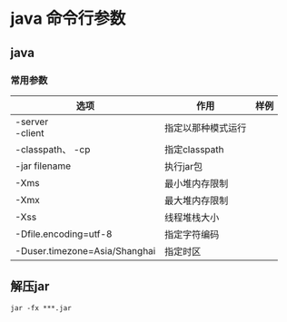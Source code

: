 # java 命令行参数

## java

### 常用参数

| 选项                            | 作用          | 样例 |
|-------------------------------|-------------|----|
| -server<br/>-client           | 指定以那种模式运行   |    |
| -classpath、 -cp               | 指定classpath |    |
| -jar filename                 | 执行jar包      |    |
| -Xms                          | 最小堆内存限制     |    |
| -Xmx                          | 最大堆内存限制     |    |
| -Xss                          | 线程堆栈大小      |    |
| -Dfile.encoding=utf-8         | 指定字符编码      |    |
| -Duser.timezone=Asia/Shanghai | 指定时区        |    |


## 解压jar

```shell
jar -fx ***.jar
```